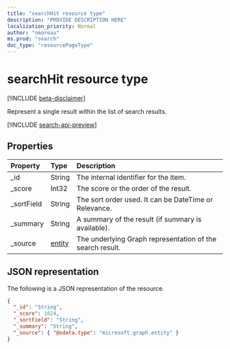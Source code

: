 ```yaml
---
title: "searchHit resource type"
description: "PROVIDE DESCRIPTION HERE"
localization_priority: Normal
author: "nmoreau"
ms.prod: "search"
doc_type: "resourcePageType"
---
```


# searchHit resource type

[!INCLUDE [beta-disclaimer](../../includes/beta-disclaimer.md)]

Represent a single result within the list of search results.

[!INCLUDE [search-api-preview](../../includes/search-api-preview-signup.md)]

## Properties

| Property     | Type        | Description |
|:-------------|:------------|:------------|
|_id|String|The internal identifier for the item.|
|_score|Int32|The score or the order of the result.|
|_sortField|String|The sort order used. It can be DateTime or Relevance.|
|_summary|String|A summary of the result (if summary is available).|
|_source|[entity](entity.md)|The underlying Graph representation of the search result.|

## JSON representation

The following is a JSON representation of the resource.

<!-- {
  "blockType": "resource",
  "optionalProperties": [

  ],
  "@odata.type": "microsoft.graph.searchHit",
  "baseType": null
}-->

```json
{
  "_id": "String",
  "_score": 1024,
  "_sortField": "String",
  "_summary": "String",
  "_source": { "@odata.type": "microsoft.graph.entity" }
}
```

<!-- uuid: 16cd6b66-4b1a-43a1-adaf-3a886856ed98
2019-02-04 14:57:30 UTC -->
<!-- {
  "type": "#page.annotation",
  "description": "searchHit resource",
  "keywords": "",
  "section": "documentation",
  "tocPath": ""
}-->